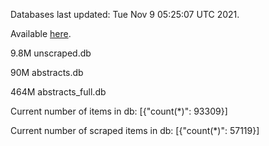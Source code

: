 Databases last updated: Tue Nov  9 05:25:07 UTC 2021. 

Available [here](https://github.com/cbeauhilton/ash-db/releases).

9.8M	unscraped.db

90M	abstracts.db

464M	abstracts_full.db

Current number of items in db:
[{"count(*)": 93309}]

Current number of scraped items in db:
[{"count(*)": 57119}]
